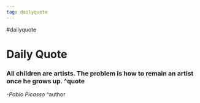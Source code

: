 ```yaml
---
tag: dailyquote
---
```


#dailyquote

# Daily Quote

### All children are artists. The problem is how to remain an artist once he grows up. ^quote
*-Pablo Picasso* ^author
